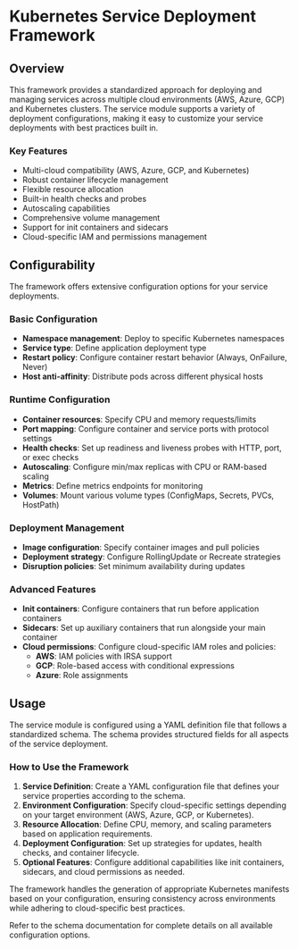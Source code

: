 # Kubernetes Service Deployment Framework

## Overview

This framework provides a standardized approach for deploying and managing services across multiple cloud environments (AWS, Azure, GCP) and Kubernetes clusters. The service module supports a variety of deployment configurations, making it easy to customize your service deployments with best practices built in.

### Key Features

- Multi-cloud compatibility (AWS, Azure, GCP, and Kubernetes)  
- Robust container lifecycle management  
- Flexible resource allocation  
- Built-in health checks and probes  
- Autoscaling capabilities  
- Comprehensive volume management  
- Support for init containers and sidecars  
- Cloud-specific IAM and permissions management  

## Configurability

The framework offers extensive configuration options for your service deployments.

### Basic Configuration

- **Namespace management**: Deploy to specific Kubernetes namespaces  
- **Service type**: Define application deployment type  
- **Restart policy**: Configure container restart behavior (Always, OnFailure, Never)  
- **Host anti-affinity**: Distribute pods across different physical hosts  

### Runtime Configuration

- **Container resources**: Specify CPU and memory requests/limits  
- **Port mapping**: Configure container and service ports with protocol settings  
- **Health checks**: Set up readiness and liveness probes with HTTP, port, or exec checks  
- **Autoscaling**: Configure min/max replicas with CPU or RAM-based scaling  
- **Metrics**: Define metrics endpoints for monitoring  
- **Volumes**: Mount various volume types (ConfigMaps, Secrets, PVCs, HostPath)  

### Deployment Management

- **Image configuration**: Specify container images and pull policies  
- **Deployment strategy**: Configure RollingUpdate or Recreate strategies  
- **Disruption policies**: Set minimum availability during updates  

### Advanced Features

- **Init containers**: Configure containers that run before application containers  
- **Sidecars**: Set up auxiliary containers that run alongside your main container  
- **Cloud permissions**: Configure cloud-specific IAM roles and policies:
  - **AWS**: IAM policies with IRSA support  
  - **GCP**: Role-based access with conditional expressions  
  - **Azure**: Role assignments  

## Usage

The service module is configured using a YAML definition file that follows a standardized schema. The schema provides structured fields for all aspects of the service deployment.

### How to Use the Framework

1. **Service Definition**: Create a YAML configuration file that defines your service properties according to the schema.  
2. **Environment Configuration**: Specify cloud-specific settings depending on your target environment (AWS, Azure, GCP, or Kubernetes).  
3. **Resource Allocation**: Define CPU, memory, and scaling parameters based on application requirements.  
4. **Deployment Configuration**: Set up strategies for updates, health checks, and container lifecycle.  
5. **Optional Features**: Configure additional capabilities like init containers, sidecars, and cloud permissions as needed.  

The framework handles the generation of appropriate Kubernetes manifests based on your configuration, ensuring consistency across environments while adhering to cloud-specific best practices.

Refer to the schema documentation for complete details on all available configuration options.
